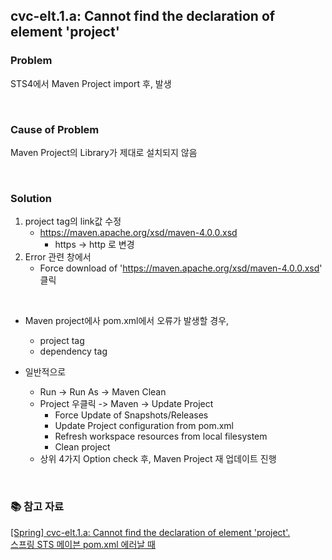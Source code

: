## cvc-elt.1.a: Cannot find the declaration of element 'project'

### Problem
STS4에서 Maven Project import 후, 발생

<br/>

### Cause of Problem
Maven Project의 Library가 제대로 설치되지 않음

<br/>

### Solution
1. project tag의 link값 수정
    - https://maven.apache.org/xsd/maven-4.0.0.xsd
        - https -> http 로 변경
2. Error 관련 창에서
    - Force download of 'https://maven.apache.org/xsd/maven-4.0.0.xsd' 클릭

<br/>

* Maven project에사 pom.xml에서 오류가 발생할 경우,
    * project tag
    * dependency tag

* 일반적으로
    * Run -> Run As -> Maven Clean
    * Project 우클릭 -> Maven -> Update Project
        * Force Update of Snapshots/Releases
        * Update Project configuration from pom.xml
        * Refresh workspace resources from local filesystem
        * Clean project
    * 상위 4가지 Option check 후, Maven Project 재 업데이트 진행

<br/>

### 📚 참고 자료
[[Spring] cvc-elt.1.a: Cannot find the declaration of element  'project'.](https://til-make-it.tistory.com/23) <br/>
[스프링 STS 메이븐 pom.xml 에러날 때](https://parkpurong.tistory.com/133)
